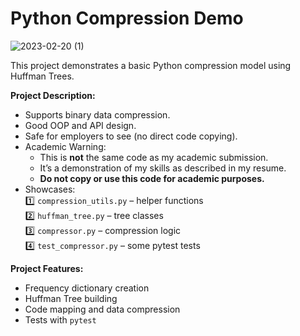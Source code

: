 # Python Compression Demo

![2023-02-20 (1)](https://github.com/user-attachments/assets/53bae5eb-5fa1-4e67-a71f-a9312feae8d3)

This project demonstrates a basic Python compression model using Huffman Trees.

**Project Description:**  
- Supports binary data compression.  
- Good OOP and API design.  
- Safe for employers to see (no direct code copying).  
- Academic Warning:  
  - This is **not** the same code as my academic submission.  
  - It’s a demonstration of my skills as described in my resume.  
  - **Do not copy or use this code for academic purposes.**  
- Showcases:  
  1️⃣ `compression_utils.py` – helper functions  
  2️⃣ `huffman_tree.py` – tree classes  
  3️⃣ `compressor.py` – compression logic  
  4️⃣ `test_compressor.py` – some pytest tests  

**Project Features:**  
- Frequency dictionary creation  
- Huffman Tree building  
- Code mapping and data compression  
- Tests with `pytest`
